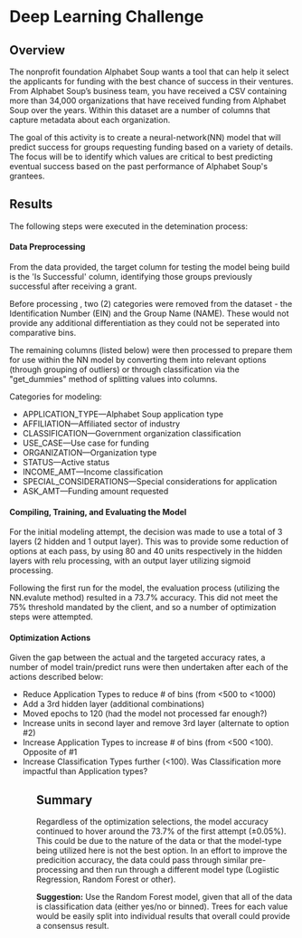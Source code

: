 # Deep Learning Challenge

<h2>Overview</h2> 

<p>The nonprofit foundation Alphabet Soup wants a tool that can help it select the applicants for funding with the best chance of success in their ventures. From Alphabet Soup’s business team, you have received a CSV containing more than 34,000 organizations that have received funding from Alphabet Soup over the years. Within this dataset are a number of columns that capture metadata about each organization. 

The goal of this activity is to create a neural-network(NN) model that will predict success for groups requesting funding based on a variety of details. The focus will be to identify which values are critical to best predicting eventual success based on the past performance of Alphabet Soup's grantees.</p>


<h2>Results</h2> 
<p>The following steps were executed in the detemination process:

<h4>Data Preprocessing</h4>
<p>From the data provided, the target column for testing the model being build is the 'Is Successful' column, identifying those groups previously successful after receiving a grant.</p>

<p>Before processing , two (2) categories were removed from the dataset - the Identification Number (EIN) and the Group Name (NAME). These would not provide any additional differentiation as they could not be seperated into comparative bins.</p>

<p>The remaining columns (listed below) were then processed to prepare them for use within the NN model by converting them into relevant options (through grouping of outliers) or through classification via the "get_dummies" method of splitting values into columns. 

<p>Categories for modeling:</p>
<ul>
<li>APPLICATION_TYPE—Alphabet Soup application type</li>
<li>AFFILIATION—Affiliated sector of industry</li>
<li>CLASSIFICATION—Government organization classification</li>
<li>USE_CASE—Use case for funding</li>
<li>ORGANIZATION—Organization type</li>
<li>STATUS—Active status</li>
<li>INCOME_AMT—Income classification</li>
<li>SPECIAL_CONSIDERATIONS—Special considerations for application</li>
<li>ASK_AMT—Funding amount requested</li>
</ul>

<h4>Compiling, Training, and Evaluating the Model</h4>

<p>For the initial modeling attempt, the decision was made to use a total of 3 layers (2 hidden and 1 output layer). This was to provide some reduction of options at each pass, by using 80 and 40 units respectively in the hidden layers with relu processing, with an output layer utilizing sigmoid processing.</p>

<p>Following the first run for the model, the evaluation process (utilizing the NN.evalute method) resulted in a 73.7% accuracy. This did not meet the 75% threshold mandated by the client, and so a number of optimization steps were attempted. 

<h4>Optimization Actions</h4>
<p>Given the gap between the actual and the targeted accuracy rates, a number of model train/predict runs were then undertaken after each of the actions described below:</p>
<ul>
<li>Reduce Application Types to reduce # of bins (from &lt;500 to &lt;1000) </li>
<li>Add a 3rd hidden layer (additional combinations)</li>
<li>Moved epochs to 120 (had the model not processed far enough?)</li>
<li>Increase units in second layer and remove 3rd layer (alternate to option #2)</li>
<li>Increase Application Types to increase # of bins (from &lt;500 &lt;100). Opposite of #1</li>
<li>Increase Classification Types further (&lt;100). Was Classification more impactful than Application types?</li>
<ul>

<h2>Summary</h2>

<p>Regardless of the optimization selections, the model accuracy continued to hover around the 73.7% of the first attempt (&plusmn;0.05%). This could be due to the nature of the data or that the model-type being utilized here is not the best option. In an effort to improve the predicition accuracy, the data could pass through similar pre-processing and then run through a different model type (Logiistic Regression, Random Forest or other).</p>

<p><b>Suggestion:</b> Use the Random Forest model, given that all of the data is classification data (either yes/no or binned). Trees for each value would be easily split into individual results that overall could provide a consensus result.</p>

